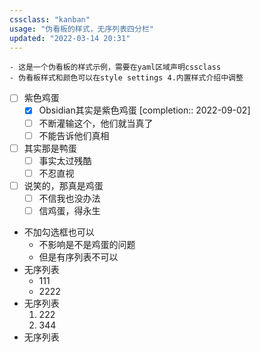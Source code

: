 ```yaml
---
cssclass: "kanban"
usage: "伪看板的样式，无序列表四分栏"
updated: "2022-03-14 20:31"
---
```

 ```ad-tip
 - 这是一个伪看板的样式示例，需要在yaml区域声明cssclass
 - 伪看板样式和颜色可以在style settings 4.内置样式介绍中调整 
```

- [ ] 紫色鸡蛋
	- [x] Obsidian其实是紫色鸡蛋 [completion:: 2022-09-02]
	- [ ] 不断灌输这个，他们就当真了
	- [ ] 不能告诉他们真相
- [ ] 其实那是鸭蛋
	- [ ] 事实太过残酷
	- [ ] 不忍直视
- [ ] 说笑的，那真是鸡蛋
	- [ ] 不信我也没办法
	- [ ] 信鸡蛋，得永生
- 不加勾选框也可以
	- 不影响是不是鸡蛋的问题
	- 但是有序列表不可以
- 无序列表
	- 111
	- 2222
- 无序列表
	1.  222
	2. 344
- 无序列表
